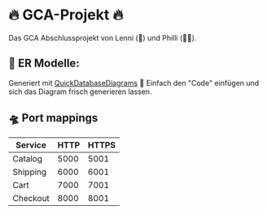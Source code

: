 # 🔥 GCA-Projekt 🔥

Das GCA Abschlussprojekt von Lenni (🌊) und Philli (👋🏼).

## 🚀 ER Modelle:
Generiert mit [QuickDatabaseDiagrams](https://app.quickdatabasediagrams.com) 🤪
Einfach den "Code" einfügen und sich das Diagram frisch generieren lassen.

## 🛸 Port mappings

| Service | HTTP  | HTTPS  |
| ------- | --- | --- |
| Catalog | 5000 | 5001 |
| Shipping | 6000 | 6001 |
| Cart | 7000 | 7001 |
| Checkout | 8000 | 8001 |
